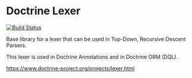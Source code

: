 # Doctrine Lexer

[![Build Status](https://github.com/doctrine/lexer/workflows/Continuous%20Integration/badge.svg)](https://github.com/doctrine/lexer/actions)

Base library for a lexer that can be used in Top-Down, Recursive Descent Parsers.

This lexer is used in Doctrine Annotations and in Doctrine ORM (DQL).

https://www.doctrine-project.org/projects/lexer.html
